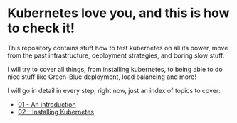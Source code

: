 # Kubernetes love you, and this is how to check it!

  

This repository contains stuff how to test kubernetes on all its power, move from the past infrastructure, deployment strategies, and boring slow stuff.

I will try to cover all things, from installing kubernetes, to being able to do nice stuff like Green-Blue deployment, load balancing and more!

I will go in detail in every step, right now, just an index of topics to cover:

- [01 - An introduction](https://github.com/ggMartinez/Kubernetes-Love/tree/master/1-introduction)
- [02 - Installing Kubernetes](https://github.com/ggMartinez/Kubernetes-Love/tree/master/2-install)

